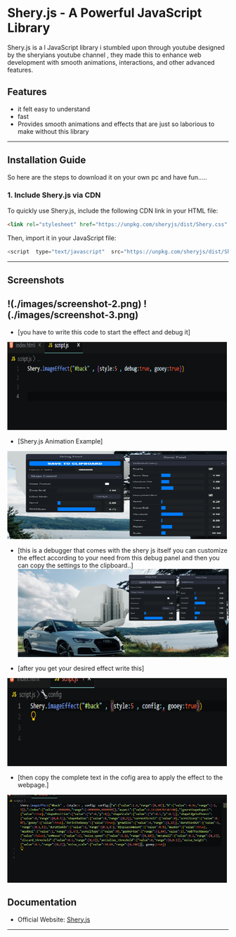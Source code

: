 # Shery.js - A Powerful JavaScript Library

Shery.js is a l JavaScript library i stumbled upon through youtube designed by the sheryians youtube channel , they made this to enhance web development with smooth animations, interactions, and other advanced features.

## Features
- it felt easy to understand
- fast
- Provides smooth animations and effects that are just so 
laborious to make without this library

---

## Installation Guide
So here are the steps to download it on your own pc and have fun.....

### 1. Include Shery.js via CDN
To quickly use Shery.js, include the following CDN link in your HTML file:
```html just above your style.css file
<link rel="stylesheet" href="https://unpkg.com/sheryjs/dist/Shery.css" />
```

Then, import it in your JavaScript file:
```js just above body tag
<script  type="text/javascript"  src="https://unpkg.com/sheryjs/dist/Shery.js"></script> 
```

---

## Screenshots
!(./images/screenshot-2.png)
!(./images/screenshot-3.png)
---


* [you have to write this code to start the effect and debug it]
<img src="images/screenshot-1.png" alt="sc" width="500" height="200">

* [Shery.js Animation Example]
<img src="images/screenshot-4.png" alt="sc" width="500" height="200">

* [this is a debugger that comes with the shery js itself you can customize the effect according to your need from this debug panel and then you can copy the settings to the clipboard..]<img src="images/screenshot-5.png" alt="sc" width="500" height="200">

* [after you get your desired effect write this]
<img src="images/screenshot-2.png" alt="sc" width="500" height="200">

* [then copy the complete text in the cofig area to apply the effect to the webpage.]
<img src="images/screenshot-3.png" alt="sc" width="500" height="200">

## Documentation

- Official Website: [Shery.js]([https://sheryjs.com](https://www.npmjs.com/package/sheryjs))

---



